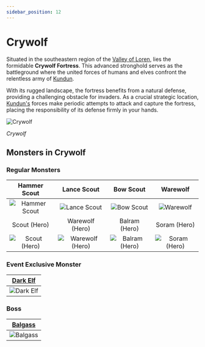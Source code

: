 ```yaml
---
sidebar_position: 12
---
```


# Crywolf

Situated in the southeastern region of the [Valley of Loren](/maps/valley-of-loren), lies the formidable **Crywolf Fortress**. This advanced stronghold serves as the battleground where the united forces of humans and elves confront the relentless army of [Kundun](/special-monsters/bosses/kundun).

With its rugged landscape, the fortress benefits from a natural defense, providing a challenging obstacle for invaders. As a crucial strategic location, [Kundun's](/special-monsters/bosses/kundun) forces make periodic attempts to attack and capture the fortress, placing the responsibility of its defense firmly in your hands.

![Crywolf](/img/maps/crywolf.webp)

_Crywolf_

## Monsters in Crywolf

### Regular Monsters

|                      Hammer Scout                       |                         Lance Scout                         |                        Bow Scout                        |                       Warewolf                        |
| :-----------------------------------------------------: | :---------------------------------------------------------: | :-----------------------------------------------------: | :---------------------------------------------------: |
| ![Hammer Scout](/img/monsters/crywolf/hammer-scout.jpg) |    ![Lance Scout](/img/monsters/crywolf/lance-scout.jpg)    |    ![Bow Scout](/img/monsters/crywolf/bow-scout.jpg)    |    ![Warewolf](/img/monsters/crywolf/warewolf.jpg)    |
|                      Scout (Hero)                       |                       Warewolf (Hero)                       |                      Balram (Hero)                      |                     Soram (Hero)                      |
|  ![Scout (Hero)](/img/monsters/crywolf/scout-hero.jpg)  | ![Warewolf (Hero)](/img/monsters/crywolf/warewolf-hero.jpg) | ![Balram (Hero)](/img/monsters/crywolf/balram-hero.jpg) | ![Soram (Hero)](/img/monsters/crywolf/soram-hero.jpg) |

### Event Exclusive Monster

| [Dark Elf](/special-monsters/event-exclusive/dark-elf) |
| :----------------------------------------------------: |
|    ![Dark Elf](/img/monsters/crywolf/dark-elf.jpg)     |

### Boss

|  [Balgass](/special-monsters/bosses/balgass)  |
| :-------------------------------------------: |
| ![Balgass](/img/monsters/crywolf/balgass.jpg) |
